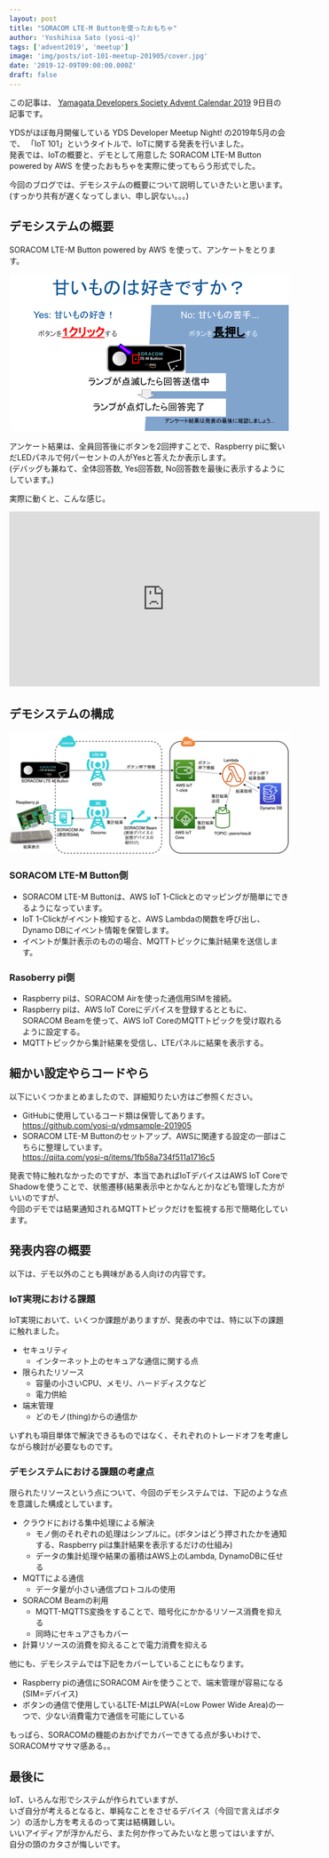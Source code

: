 ```yaml
---
layout: post
title: "SORACOM LTE-M Buttonを使ったおもちゃ"
author: 'Yoshihisa Sato (yosi-q)'
tags: ['advent2019', 'meetup']
image: 'img/posts/iot-101-meetup-201905/cover.jpg'
date: '2019-12-09T09:00:00.000Z'
draft: false
---
```

この記事は、 [Yamagata Developers Society Advent Calendar 2019](https://adventar.org/calendars/4619) 9日目の記事です。

YDSがほぼ毎月開催している YDS Developer Meetup Night! の2019年5月の会で、 
「IoT 101」というタイトルで、IoTに関する発表を行いました。  
発表では、IoTの概要と、デモとして用意した SORACOM LTE-M Button powered by AWS を使ったおもちゃを実際に使ってもらう形式でした。

今回のブログでは、デモシステムの概要について説明していきたいと思います。  
(すっかり共有が遅くなってしまい、申し訳ない。。。)

## デモシステムの概要

SORACOM LTE-M Button powered by AWS を使って、アンケートをとります。

![質問](img/posts/iot-101-meetup-201905/question.png)

アンケート結果は、全員回答後にボタンを2回押すことで、Raspberry piに繋いだLEDパネルで何パーセントの人がYesと答えたか表示します。  
(デバッグも兼ねて、全体回答数, Yes回答数, No回答数を最後に表示するようにしています。)

実際に動くと、こんな感じ。

<iframe width="560" height="315" src="https://www.youtube.com/embed/2dePh2b9rsY" frameborder="0" allow="accelerometer; autoplay; encrypted-media; gyroscope; picture-in-picture" allowfullscreen></iframe>

## デモシステムの構成

![システム構成](img/posts/iot-101-meetup-201905/SystemOverview.png)

### SORACOM LTE-M Button側
- SORACOM LTE-M Buttonは、AWS IoT 1-Clickとのマッピングが簡単にできるようになっています。
- IoT 1-Clickがイベント検知すると、AWS Lambdaの関数を呼び出し、Dynamo DBにイベント情報を保管します。
- イベントが集計表示のものの場合、MQTTトピックに集計結果を送信します。

### Rasoberry pi側
- Raspberry piは、SORACOM Airを使った通信用SIMを接続。
- Raspberry piは、AWS IoT Coreにデパイスを登録するとともに、SORACOM Beamを使って、AWS IoT CoreのMQTTトピックを受け取れるように設定する。
- MQTTトピックから集計結果を受信し、LTEパネルに結果を表示する。

## 細かい設定やらコードやら
以下にいくつかまとめましたので、詳細知りたい方はご参照ください。

- GitHubに使用しているコード類は保管してあります。  
https://github.com/yosi-q/ydmsample-201905
- SORACOM LTE-M Buttonのセットアップ、AWSに関連する設定の一部はこちらに整理しています。  
https://qiita.com/yosi-q/items/1fb58a734f511a1716c5

発表で特に触れなかったのですが、本当であればIoTデバイスはAWS IoT CoreでShadowを使うことで、状態遷移(結果表示中とかなんとか)なども管理した方がいいのですが、  
今回のデモでは結果通知されるMQTTトピックだけを監視する形で簡略化しています。

## 発表内容の概要
以下は、デモ以外のことも興味がある人向けの内容です。

### IoT実現における課題
IoT実現において、いくつか課題がありますが、発表の中では、特に以下の課題に触れました。

- セキュリティ
  - インターネット上のセキュアな通信に関する点
- 限られたリソース
  - 容量の小さいCPU、メモリ、ハードディスクなど
  - 電力供給
- 端末管理
  - どのモノ(thing)からの通信か

いずれも項目単体で解決できるものではなく、それぞれのトレードオフを考慮しながら検討が必要なものです。

### デモシステムにおける課題の考慮点

限られたリソースという点について、今回のデモシステムでは、下記のような点を意識した構成としています。

- クラウドにおける集中処理による解決
  - モノ側のそれぞれの処理はシンプルに。(ボタンはどう押されたかを通知する、Raspberry piは集計結果を表示するだけの仕組み)
  - データの集計処理や結果の蓄積はAWS上のLambda, DynamoDBに任せる
- MQTTによる通信
  - データ量が小さい通信プロトコルの使用
- SORACOM Beamの利用
  - MQTT-MQTTS変換をすることで、暗号化にかかるリソース消費を抑える
  - 同時にセキュアさもカバー
- 計算リソースの消費を抑えることで電力消費を抑える


他にも、デモシステムでは下記をカバーしていることにもなります。

- Raspberry piの通信にSORACOM Airを使うことで、端末管理が容易になる(SIM=デバイス)
- ボタンの通信で使用しているLTE-MはLPWA(=Low Power Wide Area)の一つで、少ない消費電力で通信を可能にしている

もっぱら、SORACOMの機能のおかげでカバーできてる点が多いわけで、  
SORACOMサマサマ感ある。。

## 最後に

IoT、いろんな形でシステムが作られていますが、  
いざ自分が考えるとなると、単純なことをさせるデバイス（今回で言えばボタン）の活かし方を考えるのって実は結構難しい。  
いいアイディアが浮かんだら、また何か作ってみたいなと思ってはいますが、
自分の頭のカタさが悔しいです。
